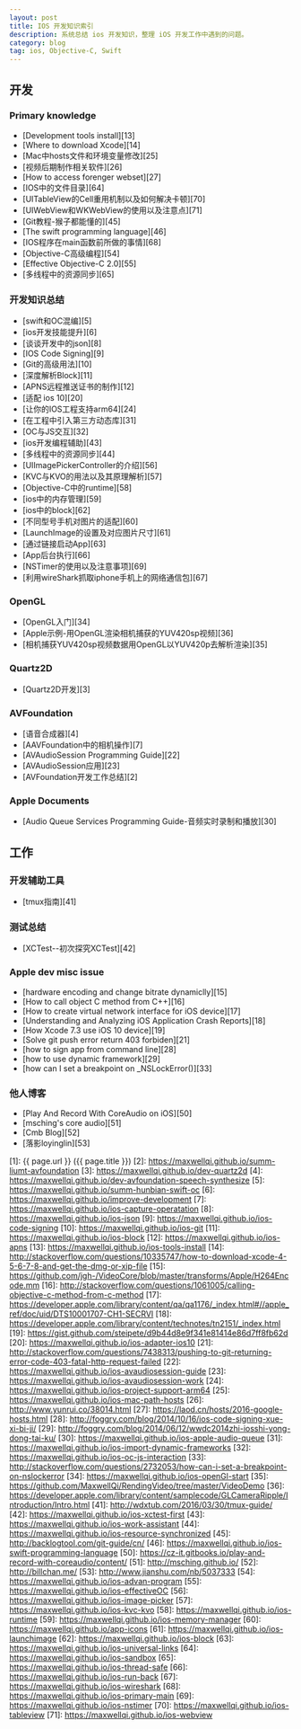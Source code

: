 ```yaml
---
layout: post
title: IOS 开发知识索引
description: 系统总结 ios 开发知识，整理 iOS 开发工作中遇到的问题。
category: blog
tag: ios, Objective-C, Swift
---
```

## 开发

### Primary knowledge

- [Development tools install][13]
- [Where to download Xcode][14]
- [Mac中hosts文件和环境变量修改][25]
- [视频后期制作相关软件][26]
- [How to access forenger webset][27]
- [IOS中的文件目录][64]
- [UITableView的Cell重用机制以及如何解决卡顿][70]
- [UIWebView和WKWebView的使用以及注意点][71]
- [Git教程-猴子都能懂的][45]
- [The swift programming language][46]
- [IOS程序在main函数前所做的事情][68]
- [Objective-C高级编程][54]
- [Effective Objective-C 2.0][55]
- [多线程中的资源同步][65]

### 开发知识总结

- [swift和OC混编][5]
- [ios开发技能提升][6]
- [谈谈开发中的json][8]
- [IOS Code Signing][9]
- [Git的高级用法][10]
- [深度解析Block][11]
- [APNS远程推送证书的制作][12]
- [适配 ios 10][20]
- [让你的IOS工程支持arm64][24]
- [在工程中引入第三方动态库][31]
- [OC与JS交互][32]
- [ios开发编程辅助][43]
- [多线程中的资源同步][44]
- [UIImagePickerController的介绍][56]
- [KVC与KVO的用法以及其原理解析][57]
- [Objective-C中的runtime][58]
- [ios中的内存管理][59]
- [ios中的block][62]
- [不同型号手机对图片的适配][60]
- [LaunchImage的设置及对应图片尺寸][61]
- [通过链接启动App][63]
- [App后台执行][66]
- [NSTimer的使用以及注意事项][69]
- [利用wireShark抓取iphone手机上的网络通信包][67]


### OpenGL

- [OpenGL入门][34]
- [Apple示例-用OpenGL渲染相机捕获的YUV420sp视频][36]
- [相机捕获YUV420sp视频数据用OpenGL以YUV420p去解析渲染][35]

### Quartz2D

- [Quartz2D开发][3]

### AVFoundation

- [语音合成器][4]
- [AAVFoundation中的相机操作][7]
- [AVAudioSession Programming Guide][22]
- [AVAudioSession应用][23]
- [AVFoundation开发工作总结][2]

### Apple Documents

- [Audio Queue Services Programming Guide-音频实时录制和播放][30]

## 工作

### 开发辅助工具

- [tmux指南][41]

### 测试总结

- [XCTest--初次探究XCTest][42]

### Apple dev misc issue

- [hardware encoding and change bitrate dynamiclly][15]
- [How to call object C method from C++][16]
- [How to create virtual network interface for iOS device][17]
- [Understanding and Analyzing iOS Application Crash Reports][18]
- [How Xcode 7.3 use iOS 10 device][19]
- [Solve git push error return 403 forbiden][21]
- [how to sign app from command line][28]
- [how to use dynamic framework][29]
- [how can I set a breakpoint on _NSLockError()][33]

### 他人博客

- [Play And Record With CoreAudio on iOS][50]
- [msching's core audio][51]
- [Cmb Blog][52]
- [落影loyinglin][53]


[MaxwellQi]: https://maxwellqi.github.io "MaxwellQi"
[1]: {{ page.url }} ({{ page.title }})
[2]: https://maxwellqi.github.io/summ-liumt-avfoundation
[3]: https://maxwellqi.github.io/dev-quartz2d
[4]: https://maxwellqi.github.io/dev-avfoundation-speech-synthesize
[5]: https://maxwellqi.github.io/summ-hunbian-swift-oc
[6]: https://maxwellqi.github.io/improve-development
[7]: https://maxwellqi.github.io/ios-capture-operatation
[8]: https://maxwellqi.github.io/ios-json
[9]: https://maxwellqi.github.io/ios-code-signing
[10]: https://maxwellqi.github.io/ios-git
[11]: https://maxwellqi.github.io/ios-block
[12]: https://maxwellqi.github.io/ios-apns
[13]: https://maxwellqi.github.io/ios-tools-install
[14]: http://stackoverflow.com/questions/10335747/how-to-download-xcode-4-5-6-7-8-and-get-the-dmg-or-xip-file
[15]: https://github.com/jgh-/VideoCore/blob/master/transforms/Apple/H264Encode.mm
[16]: http://stackoverflow.com/questions/1061005/calling-objective-c-method-from-c-method
[17]: https://developer.apple.com/library/content/qa/qa1176/_index.html#//apple_ref/doc/uid/DTS10001707-CH1-SECRVI
[18]: https://developer.apple.com/library/content/technotes/tn2151/_index.html
[19]: https://gist.github.com/steipete/d9b44d8e9f341e81414e86d7ff8fb62d
[20]: https://maxwellqi.github.io/ios-adapter-ios10
[21]: http://stackoverflow.com/questions/7438313/pushing-to-git-returning-error-code-403-fatal-http-request-failed
[22]: https://maxwellqi.github.io/ios-avaudiosession-guide
[23]: https://maxwellqi.github.io/ios-avaudiosession-work
[24]: https://maxwellqi.github.io/ios-project-support-arm64
[25]: https://maxwellqi.github.io/ios-mac-path-hosts
[26]: http://www.yunrui.co/38014.html
[27]: https://laod.cn/hosts/2016-google-hosts.html
[28]: http://foggry.com/blog/2014/10/16/ios-code-signing-xue-xi-bi-ji/
[29]: http://foggry.com/blog/2014/06/12/wwdc2014zhi-iosshi-yong-dong-tai-ku/
[30]: https://maxwellqi.github.io/ios-apple-audio-queue
[31]: https://maxwellqi.github.io/ios-import-dynamic-frameworks
[32]: https://maxwellqi.github.io/ios-oc-js-interaction
[33]: http://stackoverflow.com/questions/2732053/how-can-i-set-a-breakpoint-on-nslockerror
[34]: https://maxwellqi.github.io/ios-openGl-start
[35]: https://github.com/MaxwellQi/RendingVideo/tree/master/VideoDemo
[36]: https://developer.apple.com/library/content/samplecode/GLCameraRipple/Introduction/Intro.html
[41]: http://wdxtub.com/2016/03/30/tmux-guide/
[42]: https://maxwellqi.github.io/ios-xctest-first
[43]: https://maxwellqi.github.io/ios-work-assistant
[44]: https://maxwellqi.github.io/ios-resource-synchronized
[45]: http://backlogtool.com/git-guide/cn/
[46]: https://maxwellqi.github.io/ios-swift-programming-language
[50]: https://cz-it.gitbooks.io/play-and-record-with-coreaudio/content/
[51]: http://msching.github.io/
[52]: http://billchan.me/
[53]: http://www.jianshu.com/nb/5037333
[54]: https://maxwellqi.github.io/ios-advan-program
[55]: https://maxwellqi.github.io/ios-effectiveOC
[56]: https://maxwellqi.github.io/ios-image-picker
[57]: https://maxwellqi.github.io/ios-kvc-kvo
[58]: https://maxwellqi.github.io/ios-runtime
[59]: https://maxwellqi.github.io/ios-memory-manager
[60]: https://maxwellqi.github.io/app-icons
[61]: https://maxwellqi.github.io/ios-launchimage
[62]: https://maxwellqi.github.io/ios-block
[63]: https://maxwellqi.github.io/ios-universal-links
[64]: https://maxwellqi.github.io/ios-sandbox
[65]: https://maxwellqi.github.io/ios-thread-safe
[66]: https://maxwellqi.github.io/ios-run-back
[67]: https://maxwellqi.github.io/ios-wireshark
[68]: https://maxwellqi.github.io/ios-primary-main
[69]: https://maxwellqi.github.io/ios-nstimer
[70]: https://maxwellqi.github.io/ios-tableview
[71]: https://maxwellqi.github.io/ios-webview
